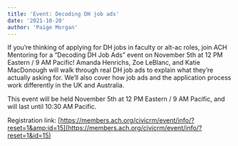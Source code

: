 ```yaml
---
title: 'Event: Decoding DH job ads'
date: '2021-10-20'
author: 'Paige Morgan'
---
```

If you’re thinking of applying for DH jobs in faculty or alt-ac roles, join ACH Mentoring for a “Decoding DH Job Ads” event on November 5th at 12 PM Eastern / 9 AM Pacific! Amanda Henrichs, Zoe LeBlanc, and Katie MacDonough will walk through real DH job ads to explain what they’re actually asking for. We’ll also cover how job ads and the application process work differently in the UK and Australia.


This event will be held November 5th at 12 PM Eastern / 9 AM Pacific, and will last until 10:30 AM Pacific.


Registration link: [https://members.ach.org/civicrm/event/info/?reset=1&amp;id=15](https://members.ach.org/civicrm/event/info/?reset=1&id=15)
